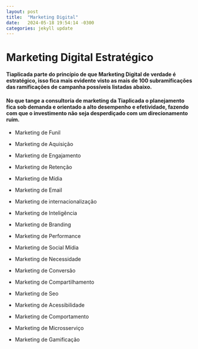 ```yaml
---
layout: post
title:  "Marketing Digital"
date:   2024-05-18 19:54:14 -0300
categories: jekyll update
---
```

# Marketing Digital Estratégico

#### Tiaplicada parte do princípio de que Marketing Digital de verdade é estratégico, isso fica mais evidente visto as mais de 100 subramificações das ramificações de campanha possíveis listadas abaixo.

#### No que tange a consultoria de marketing da Tiaplicada o planejamento fica sob demanda e orientado a alto desempenho e efetividade, fazendo com que o investimento não seja desperdiçado com um direcionamento ruim.


* Marketing de Funil

* Marketing de Aquisição

* Marketing de Engajamento

* Marketing de Retenção

* Marketing de Mídia

* Marketing de Email

* Marketing de internacionalização

* Marketing de Inteligência

* Marketing de Branding

* Marketing de Performance

* Marketing de Social Mídia

* Marketing de Necessidade

* Marketing de Conversão

* Marketing de Compartilhamento

* Marketing de Seo

* Marketing de Acessibilidade

* Marketing de Comportamento

* Marketing de Microsserviço

* Marketing de Gamificação

